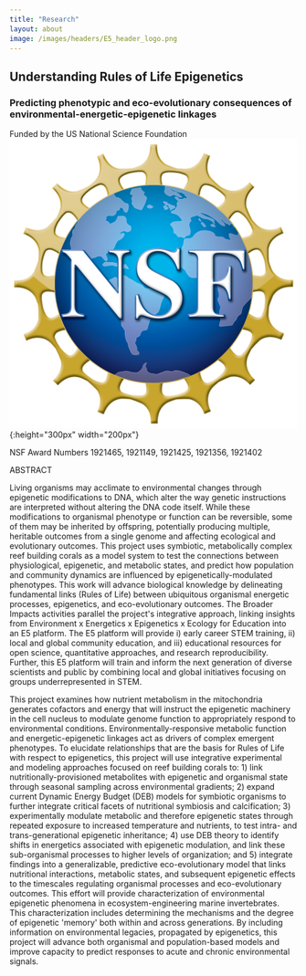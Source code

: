 ```yaml
---
title: "Research"
layout: about
image: /images/headers/E5_header_logo.png
---
```


## Understanding Rules of Life Epigenetics

### Predicting phenotypic and eco-evolutionary consequences of environmental-energetic-epigenetic linkages

Funded by the US National Science Foundation
![NSF](https://github.com/urol-e5/urol-e5.github.io/blob/master/images/nsf_logo.png?raw=true){:height="300px" width="200px"}

NSF Award Numbers
1921465, 1921149, 1921425, 1921356, 1921402

ABSTRACT

Living organisms may acclimate to environmental changes through epigenetic modifications to DNA, which alter the way genetic instructions are interpreted without altering the DNA code itself. While these modifications to organismal phenotype or function can be reversible, some of them may be inherited by offspring, potentially producing multiple, heritable outcomes from a single genome and affecting ecological and evolutionary outcomes. This project uses symbiotic, metabolically complex reef building corals as a model system to test the connections between physiological, epigenetic, and metabolic states, and predict how population and community dynamics are influenced by epigenetically-modulated phenotypes. This work will advance biological knowledge by delineating fundamental links (Rules of Life) between ubiquitous organismal energetic processes, epigenetics, and eco-evolutionary outcomes. The Broader Impacts activities parallel the project's integrative approach, linking insights from Environment x Energetics x Epigenetics x Ecology for Education into an E5 platform. The E5 platform will provide i) early career STEM training, ii) local and global community education, and iii) educational resources for open science, quantitative approaches, and research reproducibility. Further, this E5 platform will train and inform the next generation of diverse scientists and public by combining local and global initiatives focusing on groups underrepresented in STEM.



This project examines how nutrient metabolism in the mitochondria generates cofactors and energy that will instruct the epigenetic machinery in the cell nucleus to modulate genome function to appropriately respond to environmental conditions. Environmentally-responsive metabolic function and energetic-epigenetic linkages act as drivers of complex emergent phenotypes. To elucidate relationships that are the basis for Rules of Life with respect to epigenetics, this project will use integrative experimental and modeling approaches focused on reef building corals to: 1) link nutritionally-provisioned metabolites with epigenetic and organismal state through seasonal sampling across environmental gradients; 2) expand current Dynamic Energy Budget (DEB) models for symbiotic organisms to further integrate critical facets of nutritional symbiosis and calcification; 3) experimentally modulate metabolic and therefore epigenetic states through repeated exposure to increased temperature and nutrients, to test intra- and trans-generational epigenetic inheritance; 4) use DEB theory to identify shifts in energetics associated with epigenetic modulation, and link these sub-organismal processes to higher levels of organization; and 5) integrate findings into a generalizable, predictive eco-evolutionary model that links nutritional interactions, metabolic states, and subsequent epigenetic effects to the timescales regulating organismal processes and eco-evolutionary outcomes. This effort will provide characterization of environmental epigenetic phenomena in ecosystem-engineering marine invertebrates. This characterization includes determining the mechanisms and the degree of epigenetic 'memory' both within and across generations. By including information on environmental legacies, propagated by epigenetics, this project will advance both organismal and population-based models and improve capacity to predict responses to acute and chronic environmental signals.